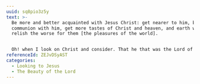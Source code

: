 ```yaml
---
uuid: sq8pio3z5y
text: >-
  Be more and better acquainted with Jesus Christ: get nearer to him, be more in
  communion with him, get more tastes of Christ and heaven, and earth will
  relish the worse for them [the pleasures of the world].


  Oh! when I look on Christ and consider. That he that was the Lord of heaven and earth, put himself into so poor and low a condition, merely for the redeeming of his elect, how should this but deaden my heart to the world? "I account all things but loss for the excellency of the knowledge of Christ Jesus my Lord; and account them but dung, that I may win Christ," (Philippians 3:8). If Christ be in view, all the world then is but dung and dross, and loss in comparison; the glory of Christ will darken all other things in the world.
referenceId: ZEJvDSyAST
categories:
  - Looking to Jesus
  - The Beauty of the Lord
---
```

